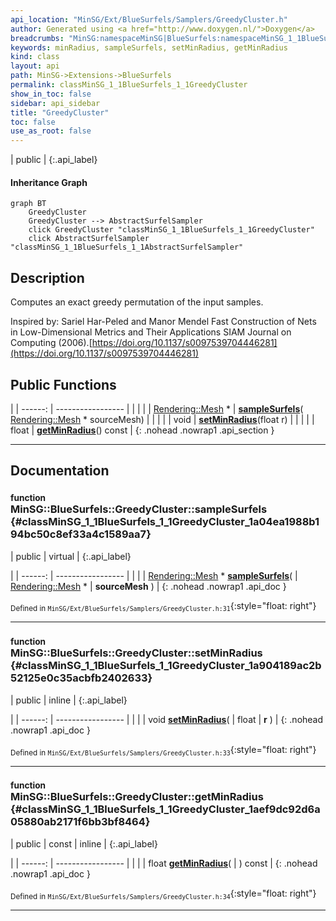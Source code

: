 ```yaml
---
api_location: "MinSG/Ext/BlueSurfels/Samplers/GreedyCluster.h"
author: Generated using <a href="http://www.doxygen.nl/">Doxygen</a>
breadcrumbs: "MinSG:namespaceMinSG|BlueSurfels:namespaceMinSG_1_1BlueSurfels"
keywords: minRadius, sampleSurfels, setMinRadius, getMinRadius
kind: class
layout: api
path: MinSG->Extensions->BlueSurfels
permalink: classMinSG_1_1BlueSurfels_1_1GreedyCluster
show_in_toc: false
sidebar: api_sidebar
title: "GreedyCluster"
toc: false
use_as_root: false
---
```


| public |
{:.api_label}

#### Inheritance Graph

```mermaid
graph BT
	GreedyCluster
	GreedyCluster --> AbstractSurfelSampler
	click GreedyCluster "classMinSG_1_1BlueSurfels_1_1GreedyCluster"
	click AbstractSurfelSampler "classMinSG_1_1BlueSurfels_1_1AbstractSurfelSampler"
```

## Description



Computes an exact greedy permutation of the input samples.

Inspired by: Sariel Har-Peled and Manor Mendel Fast Construction of Nets in Low-Dimensional Metrics and Their Applications SIAM Journal on Computing (2006).[https://doi.org/10.1137/s0097539704446281](https://doi.org/10.1137/s0097539704446281)



## Public Functions

|
| ------: | ----------------- |
|  | |
| [Rendering::Mesh](classRendering_1_1Mesh) * | **[sampleSurfels](#classMinSG_1_1BlueSurfels_1_1GreedyCluster_1a04ea1988b194bc50c8ef33a4c1589aa7)**( [Rendering::Mesh](classRendering_1_1Mesh) * sourceMesh) |
|  | |
| void | **[setMinRadius](#classMinSG_1_1BlueSurfels_1_1GreedyCluster_1a904189ac2b52125e0c35acbfb2402633)**(float r) |
|  | |
| float | **[getMinRadius](#classMinSG_1_1BlueSurfels_1_1GreedyCluster_1aef9dc92d6a05880ab2171f6bb3bf8464)**() const |
{: .nohead .nowrap1 .api_section }


-------------------------------------------------------------------

## Documentation

### <small>function</small><br/> MinSG::BlueSurfels::GreedyCluster::sampleSurfels {#classMinSG_1_1BlueSurfels_1_1GreedyCluster_1a04ea1988b194bc50c8ef33a4c1589aa7}

| public | virtual |
{:.api_label}

|
| ------: | ----------------- |
|  |
| [Rendering::Mesh](classRendering_1_1Mesh) * **[sampleSurfels](#classMinSG_1_1BlueSurfels_1_1GreedyCluster_1a04ea1988b194bc50c8ef33a4c1589aa7)**( |  [Rendering::Mesh](classRendering_1_1Mesh) * | **sourceMesh** ) |
{: .nohead .nowrap1 .api_doc }





<sub>Defined in `MinSG/Ext/BlueSurfels/Samplers/GreedyCluster.h:31`</sub>{:style="float: right"}

-------------------------------------------------------------------

### <small>function</small><br/> MinSG::BlueSurfels::GreedyCluster::setMinRadius {#classMinSG_1_1BlueSurfels_1_1GreedyCluster_1a904189ac2b52125e0c35acbfb2402633}

| public | inline |
{:.api_label}

|
| ------: | ----------------- |
|  |
| void **[setMinRadius](#classMinSG_1_1BlueSurfels_1_1GreedyCluster_1a904189ac2b52125e0c35acbfb2402633)**( | float | **r** ) |
{: .nohead .nowrap1 .api_doc }





<sub>Defined in `MinSG/Ext/BlueSurfels/Samplers/GreedyCluster.h:33`</sub>{:style="float: right"}

-------------------------------------------------------------------

### <small>function</small><br/> MinSG::BlueSurfels::GreedyCluster::getMinRadius {#classMinSG_1_1BlueSurfels_1_1GreedyCluster_1aef9dc92d6a05880ab2171f6bb3bf8464}

| public | const | inline |
{:.api_label}

|
| ------: | ----------------- |
|  |
| float **[getMinRadius](#classMinSG_1_1BlueSurfels_1_1GreedyCluster_1aef9dc92d6a05880ab2171f6bb3bf8464)**( |  ) const |
{: .nohead .nowrap1 .api_doc }





<sub>Defined in `MinSG/Ext/BlueSurfels/Samplers/GreedyCluster.h:34`</sub>{:style="float: right"}

-------------------------------------------------------------------

